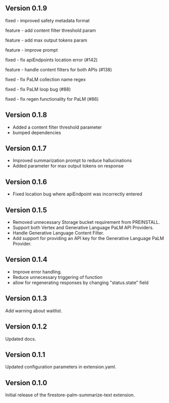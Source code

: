## Version 0.1.9


fixed - improved safety metadata format

feature - add content filter threshold param

feature - add max output tokens param

feature - improve prompt

fixed - fix apiEndpoints location error (#142)

feature - handle content filters for both APIs (#138)

fixed - fix PaLM collection name regex

fixed - fix PaLM loop bug (#88)

fixed - fix regen functionality for PaLM (#86)

## Version 0.1.8

- Added a content filter threshold parameter
- bumped dependencies
## Version 0.1.7

- Improved summarization prompt to reduce hallucinations
- Added parameter for max output tokens on response


## Version 0.1.6

- Fixed location bug where apiEndpoint was incorrectly entered

## Version 0.1.5

- Removed unnecessary Storage bucket requirement from PREINSTALL.
- Support both Vertex and Generative Language PaLM API Providers.
- Handle Generative Language Content Filter.
- Add support for providing an API key for the Generative Language PaLM Provider.

## Version 0.1.4

- Improve error handling.
- Reduce unnecessary triggering of function
- allow for regenerating responses by changing "status.state" field

## Version 0.1.3

Add warning about waitlist.

## Version 0.1.2

Updated docs.

## Version 0.1.1

Updated configuration parameters in extension.yaml.

## Version 0.1.0

Initial release of the firestore-palm-summarize-text extension.
